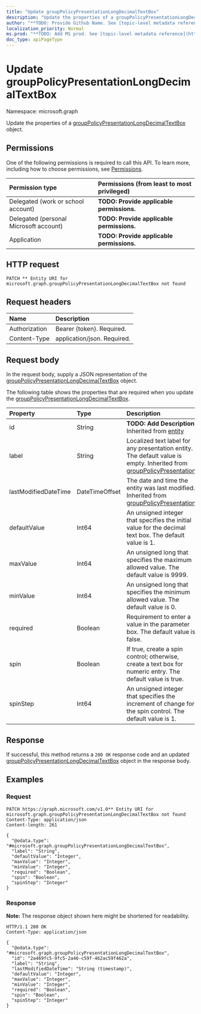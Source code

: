 ```yaml
---
title: "Update groupPolicyPresentationLongDecimalTextBox"
description: "Update the properties of a groupPolicyPresentationLongDecimalTextBox object."
author: "**TODO: Provide Github Name. See [topic-level metadata reference](https://msgo.azurewebsites.net/add/document/guidelines/metadata.html#topic-level-metadata)**"
localization_priority: Normal
ms.prod: "**TODO: Add MS prod. See [topic-level metadata reference](https://msgo.azurewebsites.net/add/document/guidelines/metadata.html#topic-level-metadata)**"
doc_type: apiPageType
---
```


# Update groupPolicyPresentationLongDecimalTextBox
Namespace: microsoft.graph



Update the properties of a [groupPolicyPresentationLongDecimalTextBox](../resources/grouppolicypresentationlongdecimaltextbox.md) object.

## Permissions
One of the following permissions is required to call this API. To learn more, including how to choose permissions, see [Permissions](/graph/permissions-reference).

|Permission type|Permissions (from least to most privileged)|
|:---|:---|
|Delegated (work or school account)|**TODO: Provide applicable permissions.**|
|Delegated (personal Microsoft account)|**TODO: Provide applicable permissions.**|
|Application|**TODO: Provide applicable permissions.**|

## HTTP request

<!-- {
  "blockType": "ignored"
}
-->
``` http
PATCH ** Entity URI for microsoft.graph.groupPolicyPresentationLongDecimalTextBox not found
```

## Request headers
|Name|Description|
|:---|:---|
|Authorization|Bearer {token}. Required.|
|Content-Type|application/json. Required.|

## Request body
In the request body, supply a JSON representation of the [groupPolicyPresentationLongDecimalTextBox](../resources/grouppolicypresentationlongdecimaltextbox.md) object.

The following table shows the properties that are required when you update the [groupPolicyPresentationLongDecimalTextBox](../resources/grouppolicypresentationlongdecimaltextbox.md).

|Property|Type|Description|
|:---|:---|:---|
|id|String|**TODO: Add Description** Inherited from [entity](../resources/entity.md)|
|label|String|Localized text label for any presentation entity. The default value is empty. Inherited from [groupPolicyPresentation](../resources/grouppolicypresentation.md)|
|lastModifiedDateTime|DateTimeOffset|The date and time the entity was last modified. Inherited from [groupPolicyPresentation](../resources/grouppolicypresentation.md)|
|defaultValue|Int64|An unsigned integer that specifies the initial value for the decimal text box. The default value is 1.|
|maxValue|Int64|An unsigned long that specifies the maximum allowed value. The default value is 9999.|
|minValue|Int64|An unsigned long that specifies the minimum allowed value. The default value is 0.|
|required|Boolean|Requirement to enter a value in the parameter box. The default value is false.|
|spin|Boolean|If true, create a spin control; otherwise, create a text box for numeric entry. The default value is true.|
|spinStep|Int64|An unsigned integer that specifies the increment of change for the spin control. The default value is 1.|



## Response

If successful, this method returns a `200 OK` response code and an updated [groupPolicyPresentationLongDecimalTextBox](../resources/grouppolicypresentationlongdecimaltextbox.md) object in the response body.

## Examples

### Request
<!-- {
  "blockType": "request",
  "name": "update_grouppolicypresentationlongdecimaltextbox"
}
-->
``` http
PATCH https://graph.microsoft.com/v1.0** Entity URI for microsoft.graph.groupPolicyPresentationLongDecimalTextBox not found
Content-Type: application/json
Content-length: 261

{
  "@odata.type": "#microsoft.graph.groupPolicyPresentationLongDecimalTextBox",
  "label": "String",
  "defaultValue": "Integer",
  "maxValue": "Integer",
  "minValue": "Integer",
  "required": "Boolean",
  "spin": "Boolean",
  "spinStep": "Integer"
}
```


### Response
**Note:** The response object shown here might be shortened for readability.
<!-- {
  "blockType": "response",
  "truncated": true
}
-->
``` http
HTTP/1.1 200 OK
Content-Type: application/json

{
  "@odata.type": "#microsoft.graph.groupPolicyPresentationLongDecimalTextBox",
  "id": "2a469fc5-9fc5-2a46-c59f-462ac59f462a",
  "label": "String",
  "lastModifiedDateTime": "String (timestamp)",
  "defaultValue": "Integer",
  "maxValue": "Integer",
  "minValue": "Integer",
  "required": "Boolean",
  "spin": "Boolean",
  "spinStep": "Integer"
}
```

